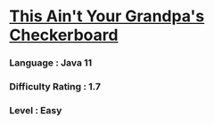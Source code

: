 # [This Ain't Your Grandpa's Checkerboard](https://open.kattis.com/problems/thisaintyourgrandpascheckerboard)

### Language : Java 11

### Difficulty Rating : 1.7

### Level : Easy
